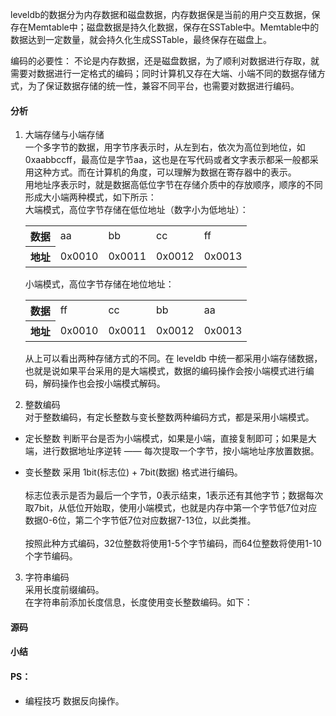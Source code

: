 leveldb的数据分为内存数据和磁盘数据，内存数据保是当前的用户交互数据，保存在Memtable中；磁盘数据是持久化数据，保存在SSTable中。Memtable中的数据达到一定数量，就会持久化生成SSTable，最终保存在磁盘上。    

编码的必要性：
不论是内存数据，还是磁盘数据，为了顺利对数据进行存取，就需要对数据进行一定格式的编码；同时计算机又存在大端、小端不同的数据存储方式，为了保证数据存储的统一性，兼容不同平台，也需要对数据进行编码。

#### 分析
1. 大端存储与小端存储   
一个多字节的数据，用字节序表示时，从左到右，依次为高位到地位，如 0xaabbccff，最高位是字节aa，这也是在写代码或者文字表示都采一般都采用这种方式。而在计算机的角度，可以理解为数据在寄存器中的表示。  
用地址序表示时，就是数据高低位字节在存储介质中的存放顺序，顺序的不同形成大小端两种模式，如下所示：  
    大端模式，高位字节存储在低位地址（数字小为低地址）：
    <table>
    <tr>
        <th>数据</th>
        <td>aa</td>
        <td>bb</td>
        <td>cc</td>
        <td>ff</td>
    </tr>
    <tr>
        <th>地址</th>
        <td>0x0010</td>
        <td>0x0011</td>
        <td>0x0012</td>
        <td>0x0013</td>
    </tr>
    </table>
    小端模式，高位字节存储在地位地址：
    <table>
    <tr>
        <th>数据</th>
        <td>ff</td>
        <td>cc</td>
        <td>bb</td>
        <td>aa</td>
    </tr>
    <tr>
        <th>地址</th>
        <td>0x0010</td>
        <td>0x0011</td>
        <td>0x0012</td>
        <td>0x0013</td>
    </tr>
    </table>
    从上可以看出两种存储方式的不同。在 leveldb 中统一都采用小端存储数据，也就是说如果平台采用的是大端模式，数据的编码操作会按小端模式进行编码，解码操作也会按小端模式解码。

2. 整数编码   
对于整数编码，有定长整数与变长整数两种编码方式，都是采用小端模式。
- 定长整数
判断平台是否为小端模式，如果是小端，直接复制即可；如果是大端，进行数据地址序逆转 —— 每次提取一个字节，按小端地址序放置数据。

- 变长整数
采用 1bit(标志位) + 7bit(数据) 格式进行编码。   
<br>标志位表示是否为最后一个字节，0表示结束，1表示还有其他字节；数据每次取7bit，从低位开始取，使用小端模式，也就是内存中第一个字节低7位对应数据0-6位，第二个字节低7位对应数据7-13位，以此类推。   
<br>按照此种方式编码，32位整数将使用1-5个字节编码，而64位整数将使用1-10个字节编码。

3. 字符串编码   
采用长度前缀编码。     
在字符串前添加长度信息，长度使用变长整数编码。如下：

#### 源码

#### 小结


#### PS：
- 编程技巧
  数据反向操作。